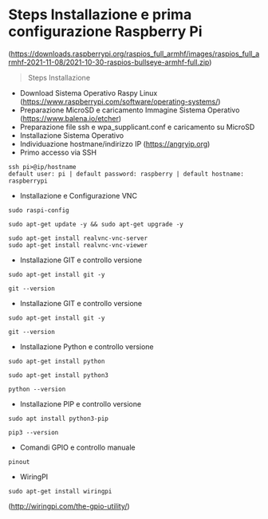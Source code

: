 # Steps Installazione e prima configurazione Raspberry Pi
(https://downloads.raspberrypi.org/raspios_full_armhf/images/raspios_full_armhf-2021-11-08/2021-10-30-raspios-bullseye-armhf-full.zip)

> Steps Installazione
- Download Sistema Operativo Raspy Linux (https://www.raspberrypi.com/software/operating-systems/)
- Preparazione MicroSD e caricamento Immagine Sistema Operativo (https://www.balena.io/etcher)
- Preparazione file ssh e wpa_supplicant.conf e caricamento su MicroSD 
- Installazione Sistema Operativo 
- Individuazione hostmane/indirizzo IP (https://angryip.org)
- Primo accesso via SSH 
```
ssh pi>@ip/hostname
default user: pi | default password: raspberry | default hostname: raspberrypi
```

- Installazione e Configurazione VNC 
```
sudo raspi-config
```
```
sudo apt-get update -y && sudo apt-get upgrade -y
```
```
sudo apt-get install realvnc-vnc-server
sudo apt-get install realvnc-vnc-viewer
```

- Installazione GIT e controllo versione
```
sudo apt-get install git -y
```
```
git --version
```

- Installazione GIT e controllo versione
```
sudo apt-get install git -y
```
```
git --version
```

- Installazione Python e controllo versione
```
sudo apt-get install python
```
```
sudo apt-get install python3
```
```
python --version
```
- Installazione PIP e controllo versione
```
sudo apt install python3-pip
```
```
pip3 --version
```

- Comandi GPIO e controllo manuale
```
pinout
```
- WiringPI
```
sudo apt-get install wiringpi
```
(http://wiringpi.com/the-gpio-utility/)